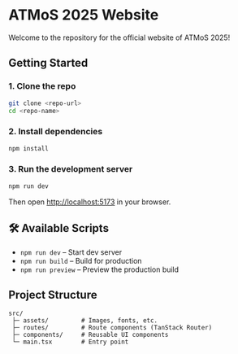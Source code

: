 # ATMoS 2025 Website

Welcome to the repository for the official website of ATMoS 2025!

## Getting Started

### 1. Clone the repo
```bash
git clone <repo-url>
cd <repo-name>
````

### 2. Install dependencies

```bash
npm install
```

### 3. Run the development server

```bash
npm run dev
```

Then open [http://localhost:5173](http://localhost:5173) in your browser.

## 🛠️ Available Scripts

* `npm run dev` – Start dev server
* `npm run build` – Build for production
* `npm run preview` – Preview the production build


## Project Structure

```
src/
 ├─ assets/         # Images, fonts, etc.
 ├─ routes/         # Route components (TanStack Router)
 ├─ components/     # Reusable UI components
 └─ main.tsx        # Entry point
```
